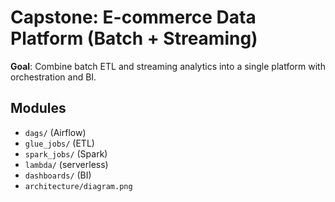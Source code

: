 # Capstone: E-commerce Data Platform (Batch + Streaming)

**Goal**: Combine batch ETL and streaming analytics into a single platform with orchestration and BI.

## Modules
- `dags/` (Airflow)
- `glue_jobs/` (ETL)
- `spark_jobs/` (Spark)
- `lambda/` (serverless)
- `dashboards/` (BI)
- `architecture/diagram.png`
